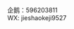 企鹅：596203811                                                                                           
WX: jieshaokeji9527
